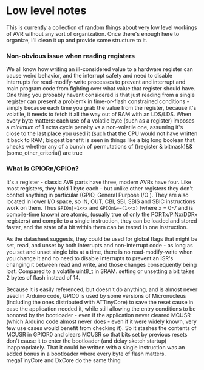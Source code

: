 # Low level notes
This is currently a collection of random things about very low level workings of AVR without any sort of organization. Once there's enough here to organize, I'll clean it up and provide some structure to it.

### Non-obvious issue when reading registers
We all know how writing an ill-considered value to a hardware register can  cause weird behavior, and the interrupt safety and need to disable interrupts for read-modify-write processes to prevent and interrupt and main program code from fighting over what value that register should have. One thing you probably havent considered is that just reading from a single register can present a problemk in time-or-flash constrained conditions - simply because each time you grab the value from the register, because it's volatile, it needs to fetch it all the way out of RAM with an LDS/LDS. When every byte matters: each use of a volatile byte (such as a register) imposes a *minimum* of 1 extra cycle penalty vs a non-volatile one, assuming it's close to the last place you used it (such that the CPU would not have written it back to RAM; biggest benefit is seen in things like a big long boolean that checks whether any of a bunch of permutations of ((register & bitmask)&&(some_other_criteria)) are true


### What is GPIORn/GPIOn?
It's a register - classic AVR parts have three, modern AVRs have four. Like most registers, they hold 1 byte each - but unlike other registers they don't control anything in particular (GPIO, General Purpose I/O ). They are also located in lower I/O space, so IN, OUT, CBI, SBI, SBIS and SBIC instructions work on them. Thus `GPIOn|=1<<x` and `GPIOn&=~(1<<x)` (where x = 0-7 and is compile-time known) are atomic, (usually true of only the PORTx/PINx/DDRx registers) and compile to a single instruction, they can be loaded and stored faster, and the state of a bit within them can be tested in one instruction.

As the datasheet suggests, they could be used for global flags that might be set, read, and unset by both interrupts and non-interrupt code - as long as you set and unset single bits at a time, there is no read-modify-write when you change it and no need to disable interrupts to prevent an ISR's changing it between read and write, and those changes consequently being lost. Compared to a volatile uint8_t in SRAM. setting or unsetting a bit takes 2 bytes of flash instead of 14.

Because it is easily referenced, but doesn't do anything, and is almost never used in Arduino code, GPIO0 is used by some versions of Micronucleus (including the ones distributed with ATTinyCore) to save the reset cause in case the application needed it, while still allowing the entry conditions to be honored by the bootloader - even if the application never cleared MCUSR (which Arduino code almost never does - even if it were widely known, very few use cases would benefit from checking it). So it stashes the contents of MCUSR in GPIOR0 and clears MCUSR so that bits set by previous resets don't cause it to enter the bootloader (and delay sketch startup) inappropriately. That it could be written with a single instruction was an added bonus in a bootloader where every byte of flash matters. megaTinyCore and DxCore do the same thing
